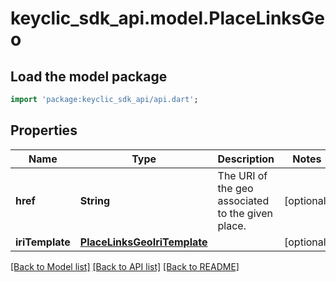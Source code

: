 # keyclic_sdk_api.model.PlaceLinksGeo

## Load the model package
```dart
import 'package:keyclic_sdk_api/api.dart';
```

## Properties
Name | Type | Description | Notes
------------ | ------------- | ------------- | -------------
**href** | **String** | The URI of the geo associated to the given place. | [optional] 
**iriTemplate** | [**PlaceLinksGeoIriTemplate**](PlaceLinksGeoIriTemplate.md) |  | [optional] 

[[Back to Model list]](../README.md#documentation-for-models) [[Back to API list]](../README.md#documentation-for-api-endpoints) [[Back to README]](../README.md)


